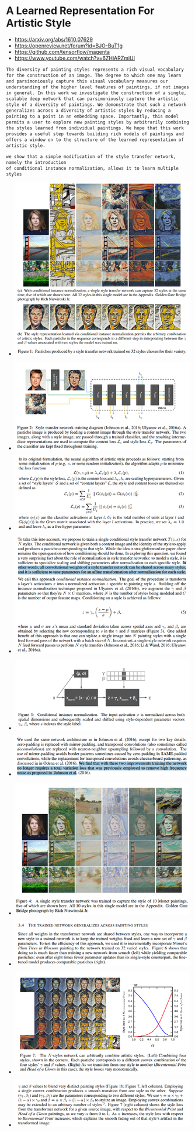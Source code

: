 A Learned Representation For Artistic Style
===


- https://arxiv.org/abs/1610.07629
- https://openreview.net/forum?id=BJO-BuT1g
- https://github.com/tensorflow/magenta
- https://www.youtube.com/watch?v=6ZHiARZmiUI

```
The diversity of painting styles represents a rich visual vocabulary for the construction of an image. The degree to which one may learn and parsimoniously capture this visual vocabulary measures our understanding of the higher level features of paintings, if not images in general. In this work we investigate the construction of a single, scalable deep network that can parsimoniously capture the artistic style of a diversity of paintings. We demonstrate that such a network generalizes across a diversity of artistic styles by reducing a painting to a point in an embedding space. Importantly, this model permits a user to explore new painting styles by arbitrarily combining the styles learned from individual paintings. We hope that this work provides a useful step towards building rich models of paintings and offers a window on to the structure of the learned representation of artistic style.

```

```
we show that a simple modification of the style transfer network, namely the introduction
of conditional instance normalization, allows it to learn multiple styles
```

- ![Selection_001.png](Selection_001.png)

- ![model.png](Selection_002.png)

- ![Selection_003.png](Selection_003.png)

- ![Selection_004.png](Selection_004.png)

- ![Selection_005.png](Selection_005.png)

- ![Selection_006.png](Selection_006.png)

- ![Selection_007.png](Selection_007.png)

- ![Selection_008.png](Selection_008.png)

- ![Selection_009.png](Selection_009.png)

- ![Selection_010.png](Selection_010.png)
